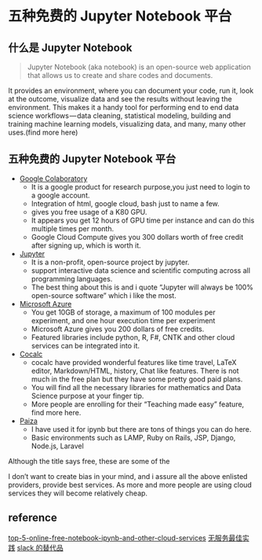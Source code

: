 # 五种免费的 Jupyter Notebook 平台

## 什么是 Jupyter Notebook

> Jupyter Notebook (aka notebook) is an open-source web application that allows us to create and share codes and documents.

It provides an environment, where you can document your code, run it, look at the outcome, visualize data and see the results without leaving the environment. This makes it a handy tool for performing end to end data science workflows — data cleaning, statistical modeling, building and training machine learning models, visualizing data, and many, many other uses.(find more here)

## 五种免费的 Jupyter Notebook 平台

- [Google Colaboratory](http://colab.research.google.com/)
  - It is a google product for research purpose,you just need to login to a google account.
  - Integration of html, google cloud, bash just to name a few.
  - gives you free usage of a K80 GPU.
  - It appears you get 12 hours of GPU time per instance and can do this multiple times per month.
  - Google Cloud Compute gives you 300 dollars worth of free credit after signing up, which is worth it.
- [Jupyter](http://jupyter.org/try)
  - It is a non-profit, open-source project by jupyter.
  - support interactive data science and scientific computing across all programming languages.
  - The best thing about this is and i quote “Jupyter will always be 100% open-source software” which i like the most.
- [Microsoft Azure](https://notebooks.azure.com/)
  - You get 10GB of storage, a maximum of 100 modules per experiment, and one hour execution time per experiment
  - Microsoft Azure gives you 200 dollars of free credits.
  - Featured libraries include python, R, F#, CNTK and other cloud services can be integrated into it.
- [Cocalc](https://cocalc.com/)
  - cocalc have provided wonderful features like time travel, LaTeX editor, Markdown/HTML, history, Chat like features. There is not much in the free plan but they have some pretty good paid plans.
  - You will find all the necessary libraries for mathematics and Data Science purpose at your finger tip.
  - More people are enrolling for their “Teaching made easy” feature, find more here.
- [Paiza](http://paiza.cloud/)
  - I have used it for ipynb but there are tons of things you can do here.
  - Basic environments such as LAMP, Ruby on Rails, JSP, Django, Node.js, Laravel

Although the title says free, these are some of the

I don’t want to create bias in your mind, and i assure all the above enlisted providers, provide best services. As more and more people are using cloud services they will become relatively cheap.

## reference

[top-5-online-free-notebook-ipynb-and-other-cloud-services](https://medium.com/@siddesh.001/top-5-online-free-notebook-ipynb-and-other-cloud-services-dbf9580d99e3)
[无服务最佳实践](https://medium.com/@PaulDJohnston/serverless-best-practices-b3c97d551535)
[slack 的替代品](https://fleep.io/blog/best-slack-alternatives/)

